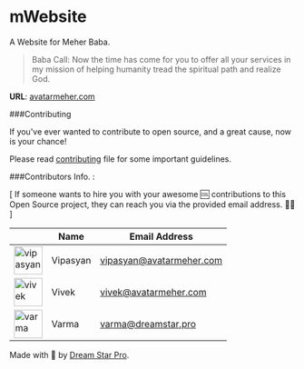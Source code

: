 # mWebsite
A Website for Meher Baba.

> Baba Call: Now the time has come for you to offer all your services in my mission of helping humanity tread the spiritual path and realize God.

__URL__: [avatarmeher.com](http://www.avatarmeher.com)


###Contributing

If you've ever wanted to contribute to open source, and a great cause, now is your chance!

Please read [contributing](https://github.com/DreamStarPro/mWebsite/blob/master/CONTRIBUTING.md) file for some important guidelines. 

###Contributors Info. : 

[ If someone wants to hire you with your awesome 🆒 contributions to this Open Source project,
  they can reach you via the provided email address. 👨‍💻 ]
  

|   | Name | Email Address |
| ------------- | ------------- | ------------- |
| <a href="https://github.com/vipasyan"><img src="https://avatars1.githubusercontent.com/u/34027054?s=460&v=4" title="vipasyan" width="50" height="50"></a> | Vipasyan | vipasyan@avatarmeher.com |
| <a href="https://github.com/mvdheram"><img src="https://avatars0.githubusercontent.com/u/33415402?s=460&v=4" title="vivek" width="50" height="50"></a> | Vivek | vivek@avatarmeher.com |
| <a href="https://github.com/gsvarma"><img src="https://avatars2.githubusercontent.com/u/17321286?s=460&v=4" title="varma" width="50" height="50"></a> | Varma | varma@dreamstar.pro |



Made with :blue_heart: by [Dream Star Pro](http://www.dreamstar.pro).
